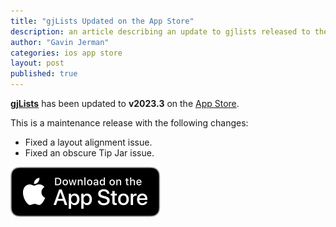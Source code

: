 ```yaml
---
title: "gjLists Updated on the App Store"
description: an article describing an update to gjlists released to the app store
author: "Gavin Jerman"
categories: ios app store
layout: post
published: true
---
```


[**gjLists**](/gjLists) has been updated to **v2023.3** on the [App Store](https://apps.apple.com/gb/app/gjlists/id1528217135?platform=iphone).


This is a maintenance release with the following changes:
- Fixed a layout alignment issue.
- Fixed an obscure Tip Jar issue.

[![download](/images/Download_on_the_App_Store_Badge_US-UK_RGB_blk_092917.svg)](https://apps.apple.com/gb/app/gjlists/id1528217135?platform=iphone)
